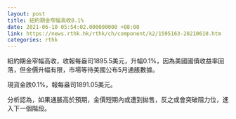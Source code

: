 ```yaml
---
layout: post
title: 紐約期金窄幅高收0.1%
date: 2021-06-10 05:54:02.000000000 +08:00
link: https://news.rthk.hk/rthk/ch/component/k2/1595163-20210610.htm
categories: rthk
---
```


紐約期金窄幅高收，收報每盎司1895.5美元，升幅0.1%，因為美國國債收益率回落，但金價升幅有限，市場等待美國公布5月通脹數據。

現貨金跌0.1%，報每盎司1891.05美元。

分析認為，如果通脹高於預期，金價短期內或遭到拋售，反之或會突破阻力位，進入下一個階段。
